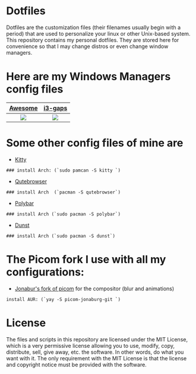 # Dotfiles

Dotfiles are the customization files (their filenames usually begin with a period) that are used to personalize your linux or other Unix-based system. This repository contains my personal dotfiles. They are stored here for convenience so that I may change distros or even change window managers.


# Here are my Windows Managers config files

| [Awesome](https://github.com/Shoto31/Dotfiles/tree/main/.config/awesome)| [i3-gaps](https://github.com/Shoto31/Dotfiles/tree/main/.config/awesome)|
|:-------------:|:-------------:|
|![](https://i.imgur.com/mW4ApHZ.png)|![](https://i.imgur.com/OkW98Dp.pngg)|


# Some other config files of mine are 


- [Kitty](https://github.com/Shoto31/Dotfiles/tree/main/.config/kitty)  
```
### install Arch: (`sudo pamcan -S kitty `)
```   
          
- [Qutebrowser](https://github.com/Shoto31/Dotfiles/tree/main/.config/qutebrowser)

```
### install Arch  (`pacman -S qutebrowser`)
```

- [Polybar](https://github.com/Shoto31/Dotfiles/tree/main/.config/polybar)
```
### install Arch (`sudo pacman -S polybar`)
```

- [Dunst](https://github.com/Shoto31/Dotfiles/tree/main/.config/dunst)
```
### install Arch (`sudo pacman -S dunst`)
```

# The Picom fork I use with all my configurations:
- [Jonabur's fork of picom](https://github.com/jonaburg/picom) for the compositor (blur and animations)  
```
install AUR: (`yay -S picom-jonaburg-git `)
```


# License
The files and scripts in this repository are licensed under the MIT License, which is a very permissive license allowing you to use, modify, copy, distribute, sell, give away, etc. the software. In other words, do what you want with it. The only requirement with the MIT License is that the license and copyright notice must be provided with the software.
